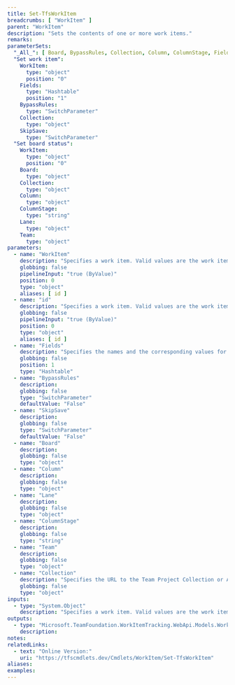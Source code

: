 ```yaml
---
title: Set-TfsWorkItem
breadcrumbs: [ "WorkItem" ]
parent: "WorkItem"
description: "Sets the contents of one or more work items."
remarks: 
parameterSets: 
  "_All_": [ Board, BypassRules, Collection, Column, ColumnStage, Fields, Lane, SkipSave, Team, WorkItem ] 
  "Set work item":  
    WorkItem: 
      type: "object"  
      position: "0"  
    Fields: 
      type: "Hashtable"  
      position: "1"  
    BypassRules: 
      type: "SwitchParameter"  
    Collection: 
      type: "object"  
    SkipSave: 
      type: "SwitchParameter"  
  "Set board status":  
    WorkItem: 
      type: "object"  
      position: "0"  
    Board: 
      type: "object"  
    Collection: 
      type: "object"  
    Column: 
      type: "object"  
    ColumnStage: 
      type: "string"  
    Lane: 
      type: "object"  
    Team: 
      type: "object" 
parameters: 
  - name: "WorkItem" 
    description: "Specifies a work item. Valid values are the work item ID or an instance of Microsoft.TeamFoundation.WorkItemTracking.WebApi.Models.WorkItem." 
    globbing: false 
    pipelineInput: "true (ByValue)" 
    position: 0 
    type: "object" 
    aliases: [ id ] 
  - name: "id" 
    description: "Specifies a work item. Valid values are the work item ID or an instance of Microsoft.TeamFoundation.WorkItemTracking.WebApi.Models.WorkItem.This is an alias of the WorkItem parameter." 
    globbing: false 
    pipelineInput: "true (ByValue)" 
    position: 0 
    type: "object" 
    aliases: [ id ] 
  - name: "Fields" 
    description: "Specifies the names and the corresponding values for the fields to be set in the work item." 
    globbing: false 
    position: 1 
    type: "Hashtable" 
  - name: "BypassRules" 
    description:  
    globbing: false 
    type: "SwitchParameter" 
    defaultValue: "False" 
  - name: "SkipSave" 
    description:  
    globbing: false 
    type: "SwitchParameter" 
    defaultValue: "False" 
  - name: "Board" 
    description:  
    globbing: false 
    type: "object" 
  - name: "Column" 
    description:  
    globbing: false 
    type: "object" 
  - name: "Lane" 
    description:  
    globbing: false 
    type: "object" 
  - name: "ColumnStage" 
    description:  
    globbing: false 
    type: "string" 
  - name: "Team" 
    description:  
    globbing: false 
    type: "object" 
  - name: "Collection" 
    description: "Specifies the URL to the Team Project Collection or Azure DevOps Organization to connect to, a TfsTeamProjectCollection object (Windows PowerShell only), or a VssConnection object. You can also connect to an Azure DevOps Services organizations by simply providing its name instead of the full URL. For more details, see the Get-TfsTeamProjectCollection cmdlet. When omitted, it defaults to the connection set by Connect-TfsTeamProjectCollection (if any)." 
    globbing: false 
    type: "object"
inputs: 
  - type: "System.Object" 
    description: "Specifies a work item. Valid values are the work item ID or an instance of Microsoft.TeamFoundation.WorkItemTracking.WebApi.Models.WorkItem."
outputs: 
  - type: "Microsoft.TeamFoundation.WorkItemTracking.WebApi.Models.WorkItem" 
    description: 
notes: 
relatedLinks: 
  - text: "Online Version:" 
    uri: "https://tfscmdlets.dev/Cmdlets/WorkItem/Set-TfsWorkItem"
aliases: 
examples: 
---
```

